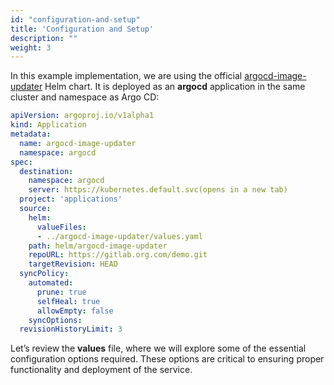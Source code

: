 ```yaml
---
id: "configuration-and-setup"
title: 'Configuration and Setup'
description: ""
weight: 3
---
```


In this example implementation, we are using the official [argocd-image-updater](https://github.com/argoproj/argo-helm/tree/main/charts/argocd-image-updater) Helm chart. It is deployed as an **argocd** application in the same cluster and namespace as Argo CD:

```yaml
apiVersion: argoproj.io/v1alpha1
kind: Application
metadata:
  name: argocd-image-updater
  namespace: argocd
spec:
  destination:
    namespace: argocd
    server: https://kubernetes.default.svc(opens in a new tab)
  project: 'applications'
  source:
    helm:
      valueFiles:
      - ../argocd-image-updater/values.yaml
    path: helm/argocd-image-updater
    repoURL: https://gitlab.org.com/demo.git
    targetRevision: HEAD
  syncPolicy:
    automated:
      prune: true
      selfHeal: true
      allowEmpty: false
    syncOptions:
  revisionHistoryLimit: 3
```

Let’s review the **values** file, where we will explore some of the essential configuration options required. These options are critical to ensuring proper functionality and deployment of the service.